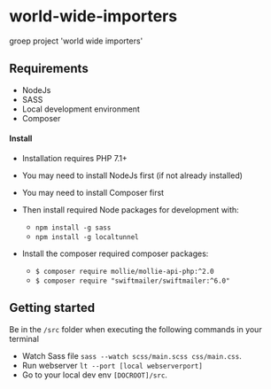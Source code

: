 # world-wide-importers
groep project 'world wide importers'

## Requirements
* NodeJs
* SASS
* Local development environment
* Composer

#### Install 
* Installation requires PHP 7.1+
* You may need to install NodeJs first (if not already installed)
* You may need to install Composer first

* Then install required Node packages for development with:
  * `npm install -g sass`
  * `npm install -g localtunnel`
  
* Install the composer required composer packages:
  * `$ composer require mollie/mollie-api-php:^2.0`
  * `$ composer require "swiftmailer/swiftmailer:^6.0"`

## Getting started

Be in the `/src` folder when executing the following commands in your terminal
* Watch Sass file `sass --watch scss/main.scss css/main.css`.
* Run webserver `lt --port [local webserverport]` 
* Go to your local dev env `[DOCROOT]/src`.
